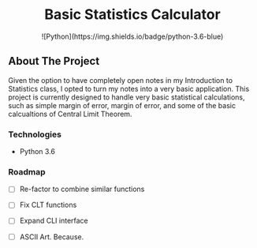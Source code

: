 <div id=top></div>

<div align="center">
    <h1 align="center">Basic Statistics Calculator</h1>
    ![Python](https://img.shields.io/badge/python-3.6-blue)
</div>

## About The Project
Given the option to have completely open notes in my Introduction to Statistics class, I opted to turn my notes into a very basic application. This project is currently designed to handle very basic statistical calculations, such as simple margin of error, margin of error, and some of the basic calcualtions of Central Limit Theorem.

### Technologies
<ul>
    <li>Python 3.6</li>
</ul>

### Roadmap

- [ ] Re-factor to combine similar functions
- [ ] Fix CLT functions
- [ ] Expand CLI interface
- [ ] ASCII Art. Because.



